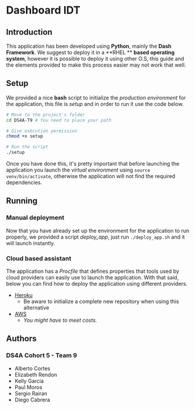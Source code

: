 # Dashboard IDT

## Introduction

This application has been developed using **Python**, mainly the **Dash Framework**. We suggest to deploy it in a **RHEL ** **based operating system**, however it is possible to deploy it using other O.S, this guide and the elements provided to make this process easier may not work that well.

## Setup

We provided a nice **bash** script to initialize the *production environment* for the application, this file is *setup* and in order to run it use the code below.

```bash
# Move to the project's folder
cd DS4A-T9 # You need to place your path

# Give execution permission
chmod +x setup

# Run the script
./setup
```

Once you have done this, it's pretty important that before launching the application you launch the *virtual environment* using `source venv/bin/activate`, otherwise the application will not find the required dependencies.

## Running

### Manual deployment

Now that you have already set up the environment for the application to run properly, we provided a script *deploy_app*, just run `./deploy_app.sh` and it will launch instantly.

### Cloud based assistant

The application has a *Procfile* that defines properties that tools used by cloud providers can easily use to launch the application. With that said, below you can find how to deploy the application using different providers.

* [Heroku](https://dash.plotly.com/deployment)
  * Be aware to initialize a complete new repository when using this alternative
* [AWS](https://austinlasseter.medium.com/deploying-a-dash-app-with-elastic-beanstalk-console-27a834ebe91d)
  * *You might have to meet costs.*

## Authors

### DS4A Cohort 5 - Team 9

* Alberto Cortes
* Elizabeth Rendon
* Kelly Garcia
* Paul Moros
* Sergio Rairan
* Diego Cabrera



